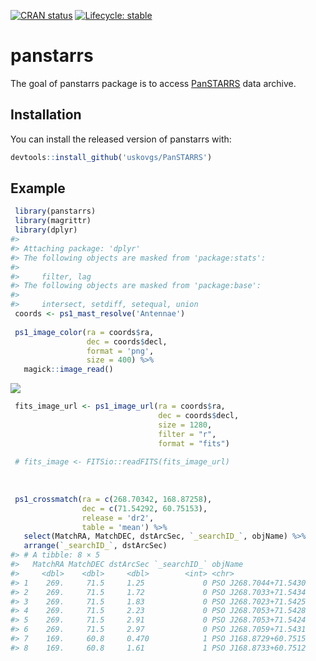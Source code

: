 <!-- badges: start -->
[![CRAN status](https://www.r-pkg.org/badges/version/panstarrs)](https://CRAN.R-project.org/package=panstarrs)
[![Lifecycle: stable](https://img.shields.io/badge/lifecycle-stable-brightgreen.svg)](https://lifecycle.r-lib.org/articles/stages.html#stable)
<!-- badges: end -->
  
# panstarrs


The goal of panstarrs package is to access [PanSTARRS](https://panstarrs.stsci.edu/) data archive.

## Installation

You can install the released version of panstarrs with:

``` r
devtools::install_github('uskovgs/PanSTARRS')
```

## Example
``` r
 library(panstarrs)
 library(magrittr)
 library(dplyr)
#> 
#> Attaching package: 'dplyr'
#> The following objects are masked from 'package:stats':
#> 
#>     filter, lag
#> The following objects are masked from 'package:base':
#> 
#>     intersect, setdiff, setequal, union
 coords <- ps1_mast_resolve('Antennae')
 
 ps1_image_color(ra = coords$ra, 
                 dec = coords$decl, 
                 format = 'png', 
                 size = 400) %>%
   magick::image_read()
```

![](https://i.imgur.com/Yb7jJiG.png)

``` r
 fits_image_url <- ps1_image_url(ra = coords$ra,
                                 dec = coords$decl,
                                 size = 1280,
                                 filter = "r",
                                 format = "fits")
 
 # fits_image <- FITSio::readFITS(fits_image_url)
 
 
 
 ps1_crossmatch(ra = c(268.70342, 168.87258), 
                dec = c(71.54292, 60.75153),
                release = 'dr2',
                table = 'mean') %>% 
   select(MatchRA, MatchDEC, dstArcSec, `_searchID_`, objName) %>% 
   arrange(`_searchID_`, dstArcSec)
#> # A tibble: 8 × 5
#>   MatchRA MatchDEC dstArcSec `_searchID_` objName              
#>     <dbl>    <dbl>     <dbl>        <int> <chr>                
#> 1    269.     71.5     1.25             0 PSO J268.7044+71.5430
#> 2    269.     71.5     1.72             0 PSO J268.7033+71.5434
#> 3    269.     71.5     1.83             0 PSO J268.7023+71.5425
#> 4    269.     71.5     2.23             0 PSO J268.7053+71.5428
#> 5    269.     71.5     2.91             0 PSO J268.7053+71.5424
#> 6    269.     71.5     2.97             0 PSO J268.7059+71.5431
#> 7    169.     60.8     0.470            1 PSO J168.8729+60.7515
#> 8    169.     60.8     1.61             1 PSO J168.8733+60.7512
```
